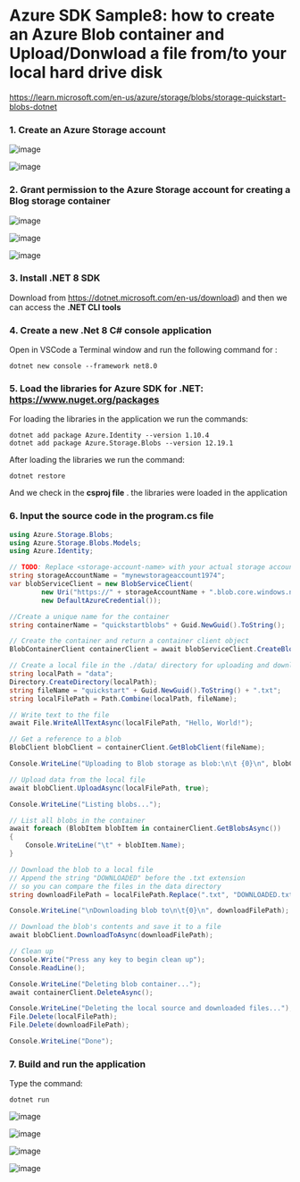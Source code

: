 # Azure SDK Sample8: how to create an Azure Blob container and Upload/Donwload a file from/to your local hard drive disk

https://learn.microsoft.com/en-us/azure/storage/blobs/storage-quickstart-blobs-dotnet

### 1. Create an Azure Storage account

![image](https://github.com/luiscoco/Azure_SDK_Sample8_Create_Blob_Upload_Donwload_File/assets/32194879/8ba82175-1f6a-4fe1-a343-2caf8bc38f0a)

![image](https://github.com/luiscoco/Azure_SDK_Sample8_Create_Blob_Upload_Donwload_File/assets/32194879/f8cd86dc-3e22-4dcf-9b02-5e4ae91bee01)

### 2. Grant permission to the Azure Storage account for creating a Blog storage container

![image](https://github.com/luiscoco/Azure_SDK_Sample8_Create_Blob_Upload_Donwload_File/assets/32194879/1e424431-1f39-40b9-a7d5-80a75443c2be)

![image](https://github.com/luiscoco/Azure_SDK_Sample8_Create_Blob_Upload_Donwload_File/assets/32194879/183a78cb-3de8-4bd3-a998-99e5ed0af526)

![image](https://github.com/luiscoco/Azure_SDK_Sample8_Create_Blob_Upload_Donwload_File/assets/32194879/799a62de-7a48-4bd9-9927-d7b57cbfb96d)


### 3. Install **.NET 8 SDK** 

Download from https://dotnet.microsoft.com/en-us/download) and then we can access the **.NET CLI tools**

### 4. Create a new .Net 8 C# console application

Open in VSCode a Terminal window and run the following command for : 

```
dotnet new console --framework net8.0
```

### 5. Load the libraries for Azure SDK for .NET: **https://www.nuget.org/packages**

For loading the libraries in the application we run the commands:

```
dotnet add package Azure.Identity --version 1.10.4
dotnet add package Azure.Storage.Blobs --version 12.19.1
```

After loading the libraries we run the command:

```
dotnet restore
```

And we check in the **csproj file** . the libraries were loaded in the application 

### 6. Input the source code in the program.cs file

```csharp
using Azure.Storage.Blobs;
using Azure.Storage.Blobs.Models;
using Azure.Identity;

// TODO: Replace <storage-account-name> with your actual storage account name
string storageAccountName = "mynewstorageaccount1974";
var blobServiceClient = new BlobServiceClient(
        new Uri("https://" + storageAccountName + ".blob.core.windows.net"),
        new DefaultAzureCredential());

//Create a unique name for the container
string containerName = "quickstartblobs" + Guid.NewGuid().ToString();

// Create the container and return a container client object
BlobContainerClient containerClient = await blobServiceClient.CreateBlobContainerAsync(containerName);

// Create a local file in the ./data/ directory for uploading and downloading
string localPath = "data";
Directory.CreateDirectory(localPath);
string fileName = "quickstart" + Guid.NewGuid().ToString() + ".txt";
string localFilePath = Path.Combine(localPath, fileName);

// Write text to the file
await File.WriteAllTextAsync(localFilePath, "Hello, World!");

// Get a reference to a blob
BlobClient blobClient = containerClient.GetBlobClient(fileName);

Console.WriteLine("Uploading to Blob storage as blob:\n\t {0}\n", blobClient.Uri);

// Upload data from the local file
await blobClient.UploadAsync(localFilePath, true);

Console.WriteLine("Listing blobs...");

// List all blobs in the container
await foreach (BlobItem blobItem in containerClient.GetBlobsAsync())
{
    Console.WriteLine("\t" + blobItem.Name);
}

// Download the blob to a local file
// Append the string "DOWNLOADED" before the .txt extension 
// so you can compare the files in the data directory
string downloadFilePath = localFilePath.Replace(".txt", "DOWNLOADED.txt");

Console.WriteLine("\nDownloading blob to\n\t{0}\n", downloadFilePath);

// Download the blob's contents and save it to a file
await blobClient.DownloadToAsync(downloadFilePath);

// Clean up
Console.Write("Press any key to begin clean up");
Console.ReadLine();

Console.WriteLine("Deleting blob container...");
await containerClient.DeleteAsync();

Console.WriteLine("Deleting the local source and downloaded files...");
File.Delete(localFilePath);
File.Delete(downloadFilePath);

Console.WriteLine("Done");
```

### 7. Build and run the application

Type the command:

```
dotnet run
```

![image](https://github.com/luiscoco/Azure_SDK_Sample8_Create_Blob_Upload_Donwload_File/assets/32194879/cdbdd37e-518f-490b-9d0c-e080a53cf848)

![image](https://github.com/luiscoco/Azure_SDK_Sample8_Create_Blob_Upload_Donwload_File/assets/32194879/9d206959-c241-4c59-a615-56057bf611d1)

![image](https://github.com/luiscoco/Azure_SDK_Sample8_Create_Blob_Upload_Donwload_File/assets/32194879/ca0b4e85-1acf-4a5d-adaa-842e9c057f59)

![image](https://github.com/luiscoco/Azure_SDK_Sample8_Create_Blob_Upload_Donwload_File/assets/32194879/11a8bcbc-e3fb-407e-a574-e1f71dc766ab)


